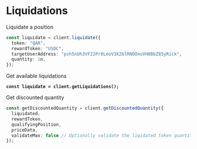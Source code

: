 # Liquidations

Liquidate a position

```typescript
const liquidate = client.liquidate({
  token: "QAR",
  rewardToken: "USDC",
  targetUserAddress: "psh5nUh3VF22Pr8LeoV1K2blRNOOnoVH0BbZ85yRick",
  quantity: 1n,
});
```

Get available liquidations

<pre class="language-typescript"><code class="lang-typescript"><strong>const liquidate = client.getLiquidations();
</strong></code></pre>

Get discounted quantity

```typescript
const getDiscountedQuantity = client.getDiscountedQuantity({
  liquidated,
  rewardToken,
  qualifyingPosition,
  priceData,
  validateMax: false // Optionally validate the liqidated token quantity and the discounted quantity. This will throw an error if any of these quantities are more than what the user holds.
});
```
